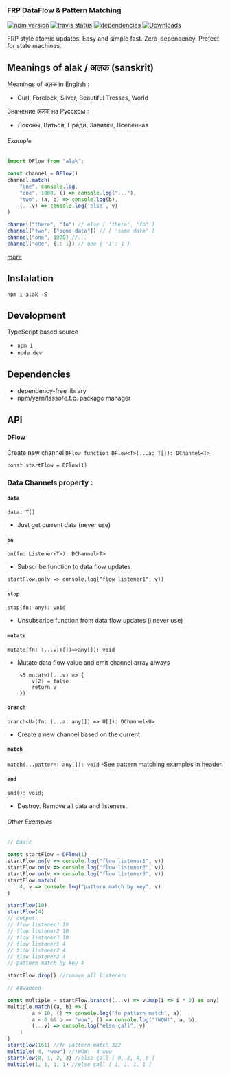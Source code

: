 
### FRP DataFlow & Pattern Matching
[![npm version](https://badge.fury.io/js/alak.svg)](https://badge.fury.io/js/alak)
[![travis status](https://travis-ci.org/gleba/alak.svg?branch=master)](https://travis-ci.org/gleba/alak)
[![dependencies](https://david-dm.org/ramda/ramda.svg)](https://david-dm.org/ramda/ramda)
[![Downloads](https://img.shields.io/npm/dt/git-status.svg)](https://www.npmjs.com/package/git-status)

FRP style atomic updates.
Easy and simple fast.
Zero-dependency.
Prefect for state machines.

## Meanings of alak / अलक  (sanskrit)

Meanings of अलक in English :
- Curl, Forelock, Sliver, Beautiful Tresses, World 

Значение अलक на Русском : 
- Локоны, Виться, Пряди, Завитки, Вселенная

###### Example
```javascript
import DFlow from "alak";

const channel = DFlow()
channel.match(
    "one", console.log,
    "one", 1000, () => console.log("..."),
    "two", (a, b) => console.log(b),
    (...v) => console.log('else', v)
)

channel("there", "fo") // else [ 'there', 'fo' ]
channel("two", ["some data"]) // [ 'some data' ]
channel("one", 1000) //...
channel("one", {1: 1}) // one { '1': 1 }

```
[more](https://github.com/gleba/alak/blob/master/tests/)

## Instalation 
`npm i alak -S`

## Development
TypeScript based source 
- `npm i`
- `node dev`

## Dependencies 
- dependency-free library
- npm/yarn/lasso/e.t.c. package manager

## API

#### DFlow 
Create new channel
`DFlow function DFlow<T>(...a: T[]): DChannel<T>`
```
const startFlow = DFlow(1) 
``` 
### Data Channels property :
#### `data`
`data: T[]`
- Just get current data (never use)

#### `on`
`on(fn: Listener<T>): DChannel<T>`
- Subscribe function to data flow updates
```
startFlow.on(v => console.log("flow listener1", v))
```
#### `stop`
`stop(fn: any): void`
- Unsubscribe function from data flow updates (i never use)

#### `mutate`
`mutate(fn: (...v:T[])=>any[]): void`
- Mutate data flow value and emit channel array always
```
    s5.mutate((...v) => {        
        v[2] = false
        return v
    })

```
#### `branch`
`branch<U>(fn: (...a: any[]) => U[]): DChannel<U>`
- Create a new channel based on the current 


#### `match`
`match(...pattern: any[]): void`
-See pattern matching examples in header.


#### `end`
`end(): void;`
- Destroy. Remove all data and listeners.


###### Other Examples
```javascript
// Basic 

const startFlow = DFlow(1)
startFlow.on(v => console.log("flow listener1", v))
startFlow.on(v => console.log("flow listener2", v))
startFlow.on(v => console.log("flow listener3", v))
startFlow.match(
    4, v => console.log("pattern match by key", v)
)

startFlow(10)
startFlow(4)
// output:
// flow listener1 10
// flow listener2 10
// flow listener3 10
// flow listener1 4
// flow listener2 4
// flow listener3 4
// pattern match by key 4

startFlow.drop() //remove all listeners

// Advanced

const multiple = startFlow.branch((...v) => v.map(i => i * 2) as any)
multiple.match((a, b) => [
        a > 10, () => console.log("fn pattern match", a),
        a < 0 && b == "wow", () => console.log("!WOW!", a, b),
        (...v) => console.log("else çall", v)
    ]
)
startFlow(161) //fn pattern match 322
multiple(-4, "wow") //!WOW! -4 wow
startFlow(0, 1, 2, 3) //else çall [ 0, 2, 4, 6 ]
multiple(1, 1, 1, 1) //else çall [ 1, 1, 1, 1 ]
```
